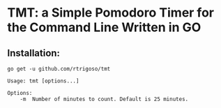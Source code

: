 # TMT: a Simple Pomodoro Timer for the Command Line Written in GO

## Installation:
```
go get -u github.com/rtrigoso/tmt
```

```
Usage: tmt [options...]

Options:
	-m	Number of minutes to count. Default is 25 minutes.
```